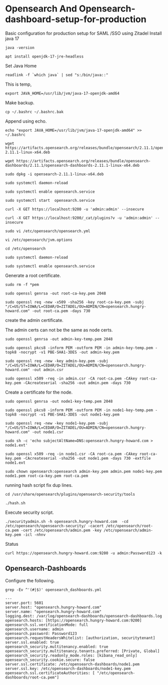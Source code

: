 # Opensearch And Opensearch-dashboard-setup-for-production
Basic  configuration for production setup for SAML /SSO  using Zitadel
Install java 17
```
java -version
```
```
apt install openjdk-17-jre-headless
```
Set Java Home
```
readlink -f `which java` | sed "s:/bin/java::"
```
This is temp,
```
export JAVA_HOME=/usr/lib/jvm/java-17-openjdk-amd64
```
Make backup. 
```
cp ~/.bashrc ~/.bashrc.bak
```

Append using echo.
```
echo "export JAVA_HOME=/usr/lib/jvm/java-17-openjdk-amd64" >> ~/.bashrc
```
```
wget https://artifacts.opensearch.org/releases/bundle/opensearch/2.11.1/opensearch-2.11.1-linux-x64.deb
```
```
wget https://artifacts.opensearch.org/releases/bundle/opensearch-dashboards/2.11.1/opensearch-dashboards-2.11.1-linux-x64.deb
```
```
sudo dpkg -i opensearch-2.11.1-linux-x64.deb
```
```
sudo systemctl daemon-reload
```
```
sudo systemctl enable opensearch.service
```
```
sudo systemctl start  opensearch.service
```
```
curl -X GET https://localhost:9200 -u 'admin:admin' --insecure
```
```
curl -X GET https://localhost:9200/_cat/plugins?v -u 'admin:admin' --insecure
```
```
sudo vi /etc/opensearch/opensearch.yml
```
```
vi /etc/opensearch/jvm.options
```
```
cd /etc/opensearch
```
```
sudo systemctl daemon-reload
```
```
sudo systemctl enable opensearch.service
```

Generate a root certificate.
```
sudo rm -f *pem
```
```
sudo openssl genrsa -out root-ca-key.pem 2048
```
```
sudo openssl req -new -x509 -sha256 -key root-ca-key.pem -subj "/C=US/ST=IOWA/L=CEDAR/O=ZITADEL/OU=ADMIN/CN=opensearch.hungry-howard.com" -out root-ca.pem -days 730
```

create the admin certificate.

 The admin certs can not be the same as node certs.
```
sudo openssl genrsa -out admin-key-temp.pem 2048
```
```
sudo openssl pkcs8 -inform PEM -outform PEM -in admin-key-temp.pem -topk8 -nocrypt -v1 PBE-SHA1-3DES -out admin-key.pem
```
```
sudo openssl req -new -key admin-key.pem -subj "/C=US/ST=IOWA/L=CEDAR/O=ZITADEL/OU=ADMIN/CN=opensearch.hungry-howard.com" -out admin.csr
```
```
sudo openssl x509 -req -in admin.csr -CA root-ca.pem -CAkey root-ca-key.pem -CAcreateserial -sha256 -out admin.pem -days 730
```

Create a certificate for the node.
```
sudo openssl genrsa -out node1-key-temp.pem 2048
```
```
sudo openssl pkcs8 -inform PEM -outform PEM -in node1-key-temp.pem -topk8 -nocrypt -v1 PBE-SHA1-3DES -out node1-key.pem
```
```
sudo openssl req -new -key node1-key.pem -subj "/C=US/ST=IOWA/L=CEDAR/O=ZITADEL/OU=ADMIN/CN=opensearch.hungry-howard.com" -out node1.csr
```
```
sudo sh -c 'echo subjectAltName=DNS:opensearch.hungry-howard.com > node1.ext'
```
```
sudo openssl x509 -req -in node1.csr -CA root-ca.pem -CAkey root-ca-key.pem -CAcreateserial -sha256 -out node1.pem -days 730 -extfile node1.ext
```
```
sudo chown opensearch:opensearch admin-key.pem admin.pem node1-key.pem node1.pem root-ca-key.pem root-ca.pem
```

running hash script fix dup lines.
```
cd /usr/share/opensearch/plugins/opensearch-security/tools
```
```
./hash.sh
```

Execute security script.
```
./securityadmin.sh -h opensearch.hungry-howard.com  -cd /etc/opensearch/opensearch-security/ -cacert /etc/opensearch/root-ca.pem -cert /etc/opensearch/admin.pem -key /etc/opensearch/admin-key.pem -icl -nhnv
```

Status
```
curl https://opensearch.hungry-howard.com:9200 -u admin:Password123 -k
```
## Opensearch-Dashboards
Configure the following.

```
grep -Ev ^'(#|$)' opensearch_dashboards.yml
```
```
---
server.port: 5601
server.host: "opensearch.hungry-howard.com"
server.name: "opensearch.hungry-howard.com"
logging.dest: /var/log/opensearch-dashboards/opensearch-dashboards.log
opensearch.hosts: [https://opensearch.hungry-howard.com:9200]
opensearch.ssl.verificationMode: full
opensearch.username: admin
opensearch.password: Password123
opensearch.requestHeadersWhitelist: [authorization, securitytenant]
server.ssl.enabled: true
opensearch_security.multitenancy.enabled: true
opensearch_security.multitenancy.tenants.preferred: [Private, Global]
opensearch_security.readonly_mode.roles: [kibana_read_only]
opensearch_security.cookie.secure: false
server.ssl.certificate: /etc/opensearch-dashboards/node1.pem
server.ssl.key: /etc/opensearch-dashboards/node1-key.pem
opensearch.ssl.certificateAuthorities: [ "/etc/opensearch-dashboards/root-ca.pem"]
```

